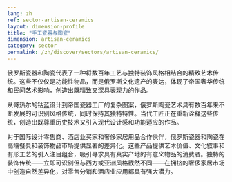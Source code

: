 ```yaml
---
lang: zh
ref: sector-artisan-ceramics
layout: dimension-profile
title: "手工瓷器与陶瓷"
dimension: artisan-ceramics
category: sector
permalink: /zh/discover/sectors/artisan-ceramics/
---
```


俄罗斯瓷器和陶瓷代表了一种将数百年工艺与独特装饰风格相结合的精致艺术传统。这些不仅仅是功能性物品，而是俄罗斯文化遗产的表达，体现了帝国奢华传统和民间艺术影响，创造出既精致又深具表现力的作品。

从哥热尔的钴蓝设计到帝国瓷器工厂的复杂图案，俄罗斯陶瓷艺术具有数百年来不断发展的可识别风格传统，同时保持其独特特性。当代工匠正在重新诠释这些传统，创造出既尊重历史技术又引入现代设计感和功能适应的作品。

对于国际设计零售商、酒店业买家和奢侈家居用品合作伙伴，俄罗斯瓷器和陶瓷在高端餐具和装饰物品市场提供显著的差异化。这些产品提供艺术价值、文化叙事和有形工艺的引人注目组合，吸引寻求具有真实产地的有意义物品的消费者。独特的装饰传统——立即可识别但与西方或亚洲风格截然不同——在拥挤的奢侈家居市场中创造自然差异化，对零售分销和酒店业应用都具有强大潜力。
